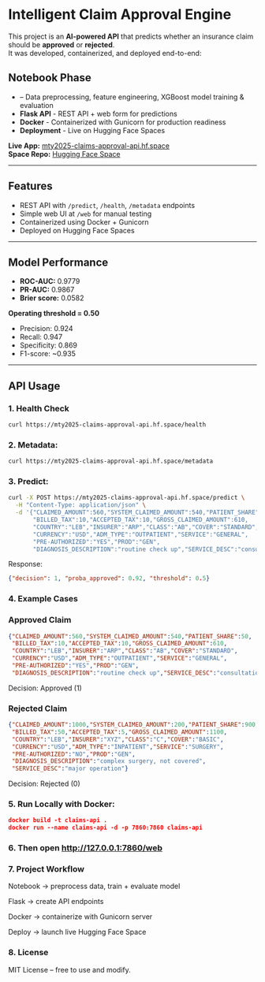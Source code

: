 # Intelligent Claim Approval Engine

This project is an **AI-powered API** that predicts whether an insurance claim should be **approved** or **rejected**.  
It was developed, containerized, and deployed end-to-end:

## Notebook Phase
- – Data preprocessing, feature engineering, XGBoost model training & evaluation  
- **Flask API** - REST API + web form for predictions  
- **Docker** - Containerized with Gunicorn for production readiness  
- **Deployment** - Live on Hugging Face Spaces  

 **Live App:** [mty2025-claims-approval-api.hf.space](https://mty2025-claims-approval-api.hf.space)  
 **Space Repo:** [Hugging Face Space](https://huggingface.co/spaces/MTY2025/claims-approval-api)

---

## Features
- REST API with `/predict`, `/health`, `/metadata` endpoints  
- Simple web UI at `/web` for manual testing  
- Containerized using Docker + Gunicorn  
- Deployed on Hugging Face Spaces  

---

## Model Performance
- **ROC-AUC:** 0.9779  
- **PR-AUC:** 0.9867  
- **Brier score:** 0.0582  

**Operating threshold = 0.50**  
- Precision: 0.924  
- Recall: 0.947  
- Specificity: 0.869  
- F1-score: ~0.935  

---

## API Usage

### 1. Health Check
```bash
curl https://mty2025-claims-approval-api.hf.space/health
```
### 2. Metadata:
```bash
curl https://mty2025-claims-approval-api.hf.space/metadata
```
### 3. Predict:
```bash
curl -X POST https://mty2025-claims-approval-api.hf.space/predict \
  -H "Content-Type: application/json" \
  -d '{"CLAIMED_AMOUNT":560,"SYSTEM_CLAIMED_AMOUNT":540,"PATIENT_SHARE":50,
       "BILLED_TAX":10,"ACCEPTED_TAX":10,"GROSS_CLAIMED_AMOUNT":610,
       "COUNTRY":"LEB","INSURER":"ARP","CLASS":"AB","COVER":"STANDARD",
       "CURRENCY":"USD","ADM_TYPE":"OUTPATIENT","SERVICE":"GENERAL",
       "PRE-AUTHORIZED":"YES","PROD":"GEN",
       "DIAGNOSIS_DESCRIPTION":"routine check up","SERVICE_DESC":"consultation"}'
```
Response:
```json 
{"decision": 1, "proba_approved": 0.92, "threshold": 0.5}
```
### 4. Example Cases
### Approved Claim
```json
{"CLAIMED_AMOUNT":560,"SYSTEM_CLAIMED_AMOUNT":540,"PATIENT_SHARE":50,
 "BILLED_TAX":10,"ACCEPTED_TAX":10,"GROSS_CLAIMED_AMOUNT":610,
 "COUNTRY":"LEB","INSURER":"ARP","CLASS":"AB","COVER":"STANDARD",
 "CURRENCY":"USD","ADM_TYPE":"OUTPATIENT","SERVICE":"GENERAL",
 "PRE-AUTHORIZED":"YES","PROD":"GEN",
 "DIAGNOSIS_DESCRIPTION":"routine check up","SERVICE_DESC":"consultation"}
```
Decision: Approved (1)

### Rejected Claim
```json
{"CLAIMED_AMOUNT":1000,"SYSTEM_CLAIMED_AMOUNT":200,"PATIENT_SHARE":900,
 "BILLED_TAX":50,"ACCEPTED_TAX":5,"GROSS_CLAIMED_AMOUNT":1100,
 "COUNTRY":"LEB","INSURER":"XYZ","CLASS":"C","COVER":"BASIC",
 "CURRENCY":"USD","ADM_TYPE":"INPATIENT","SERVICE":"SURGERY",
 "PRE-AUTHORIZED":"NO","PROD":"GEN",
 "DIAGNOSIS_DESCRIPTION":"complex surgery, not covered",
 "SERVICE_DESC":"major operation"}
```
Decision: Rejected (0)

### 5. Run Locally with Docker:
```json
docker build -t claims-api .
docker run --name claims-api -d -p 7860:7860 claims-api
```
### 6. Then open http://127.0.0.1:7860/web

### 7. Project Workflow
Notebook -> preprocess data, train + evaluate model

Flask -> create API endpoints

Docker ->  containerize with Gunicorn server

Deploy -> launch live Hugging Face Space


### 8. License
MIT License – free to use and modify.

